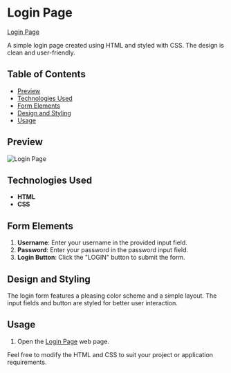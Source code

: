 ﻿# Login Page

[Login Page](https://umar-ashraf09.github.io/Login-Page/)

A simple login page created using HTML and styled with CSS. The design is clean and user-friendly.

## Table of Contents

- [Preview](#preview)
- [Technologies Used](#technologies-used)
- [Form Elements](#form-elements)
- [Design and Styling](#design-and-styling)
- [Usage](#usage)

## Preview

![Login Page](https://github.com/Umar-Ashraf09/Login-Page/assets/92431008/a5f4616e-d5b3-4d73-9690-f01bdc1d9845)


## Technologies Used

- **HTML**
- **CSS**

## Form Elements

1. **Username**: Enter your username in the provided input field.
2. **Password**: Enter your password in the password input field.
3. **Login Button**: Click the "LOGIN" button to submit the form.

## Design and Styling

The login form features a pleasing color scheme and a simple layout. The input fields and button are styled for better user interaction.

## Usage

1. Open the [Login Page](https://umar-ashraf09.github.io/Login-Page/) web page.

Feel free to modify the HTML and CSS to suit your project or application requirements.
